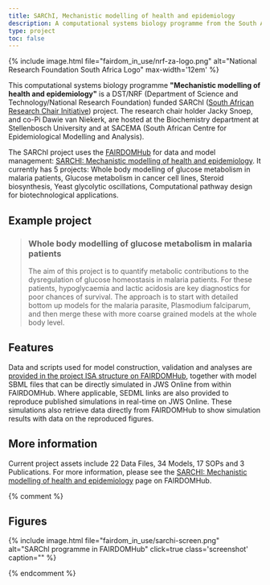 ```yaml
---
title: SARChI, Mechanistic modelling of health and epidemiology
description: A computational systems biology programme from the South African Research Chair Initiative (SARChI).
type: project
toc: false
---
```


{% include image.html file="fairdom_in_use/nrf-za-logo.png" alt="National Research Foundation South Africa Logo" max-width='12em' %}

This computational systems biology programme **"Mechanistic modelling of health and epidemiology"** is a DST/NRF (Department of Science and Technology/National Research Foundation) funded SARChI ([South African Research Chair Initiative](https://www.nrf.ac.za/core-mandate-business-divisions/risa-directorates/research-chairs-and-centres-of-excellence-rcce/south-african-research-chairs-initiative/)) project. The research chair holder Jacky Snoep, and co-Pi Dawie van Niekerk, are hosted at the Biochemistry department at Stellenbosch University and at SACEMA (South African Centre for Epidemiological Modelling and Analysis). 

The SARChI project uses the [FAIRDOMHub](/fairdom-in-use/fairdomhub) for data and model management: [SARCHI: Mechanistic modelling of health and epidemiology](https://fairdomhub.org/programmes/3). It currently has 5 projects: Whole body modelling of glucose metabolism in malaria patients, Glucose metabolism in cancer cell lines, Steroid biosynthesis, Yeast glycolytic oscillations, Computational pathway design for biotechnological applications.

## Example project 

> ### Whole body modelling of glucose metabolism in malaria patients 
>
> The aim of this project is to quantify metabolic contributions to the dysregulation of glucose homeostasis in malaria patients. For these patients, hypoglycaemia and lactic acidosis are key diagnostics for poor chances of survival. The approach is to start with detailed bottom up models for the malaria parasite, Plasmodium falciparum, and then merge these with more coarse grained models at the whole body level.

## Features 
Data and scripts used for model construction, validation and analyses are [provided in the project ISA structure on FAIRDOMHub](https://fairdomhub.org/projects/17/overview), together with model SBML files that can be directly simulated in JWS Online from within FAIRDOMHub. Where applicable, SEDML links are also provided to reproduce published simulations in real-time on JWS Online. These simulations also retrieve data directly from FAIRDOMHub to show simulation results with data on the reproduced figures.

## More information
Current project assets include 22 Data Files, 34 Models, 17 SOPs and 3 Publications. For more information, please see the [SARCHI: Mechanistic modelling of health and epidemiology](https://fairdomhub.org/programmes/3) page on FAIRDOMHub.

{% comment %}
## Figures

{% include image.html file="fairdom_in_use/sarchi-screen.png" alt="SARChI programme in FAIRDOMHub" click=true class='screenshot' caption="" %}

{% endcomment %}
